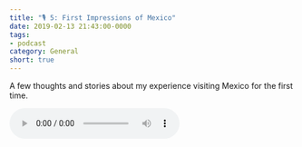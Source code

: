 ```yaml
---
title: "🎙 5: First Impressions of Mexico"
date: 2019-02-13 21:43:00-0000
tags:
- podcast
category: General
short: true
---
```


A few thoughts and stories about my experience visiting Mexico for the first time.

<audio controls="controls" src="https://www.bennorris.blog/uploads/2019/3495d9c76a.mp3" />

